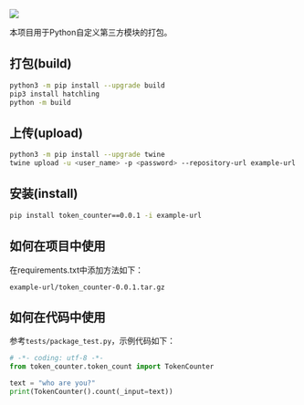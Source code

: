 ![](https://img.shields.io/badge/language-Python%203.9%20%2B-blue)

本项目用于Python自定义第三方模块的打包。

## 打包(build)

```bash
python3 -m pip install --upgrade build
pip3 install hatchling
python -m build
```

## 上传(upload)

```bash
python3 -m pip install --upgrade twine
twine upload -u <user_name> -p <password> --repository-url example-url dist/*
```

## 安装(install)

```bash
pip install token_counter==0.0.1 -i example-url
```

## 如何在项目中使用


在requirements.txt中添加方法如下：

```
example-url/token_counter-0.0.1.tar.gz
```

## 如何在代码中使用

参考`tests/package_test.py`，示例代码如下：

```python
# -*- coding: utf-8 -*-
from token_counter.token_count import TokenCounter

text = "who are you?"
print(TokenCounter().count(_input=text))
```
